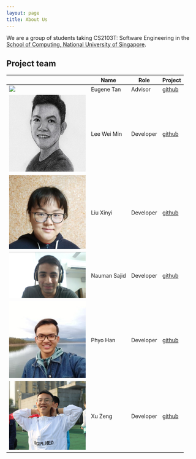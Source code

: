 ```yaml
---
layout: page
title: About Us
---
```


We are a group of students taking CS2103T: Software Engineering in the [School of Computing, National University of Singapore](http://www.comp.nus.edu.sg).


## Project team

|  | Name | Role | Project |
|---|---|---|---|
|<img src="https://avatars3.githubusercontent.com/u/40591060?s=400&u=4b5102975b010a42d7115cdb111d622c85ef729c&v=4" width="200px">| Eugene Tan| Advisor | [github](https://github.com/eugenetyc) |
|<img src="images/leeweiminsg.png" width="200px">|Lee Wei Min| Developer | [github](https://github.com/leeweiminsg) |
|<img src="images/liu-2001.png" width="200px">|Liu Xinyi| Developer | [github](https://github.com/Liu-2001) |
|<img src="images/nauman-s.png" width="200px">|Nauman Sajid| Developer | [github](https://github.com/Nauman-S) |
|<img src="images/nahoyhp.png" width="200px">|Phyo Han| Developer | [github](https://github.com/Nahoyhp/) |
|<img src="images/royxuzeng.png" width="200px">|Xu Zeng| Developer | [github](https://github.com/Royxuzeng) |
